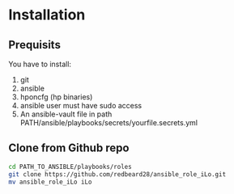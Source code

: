 # Installation

## Prequisits
You have to install:
1. git
1. ansible
1. hponcfg (hp binaries)
1. ansible user must have sudo access
1. An ansible-vault file in path PATH/ansible/playbooks/secrets/yourfile.secrets.yml


## Clone from Github repo
```bash
cd PATH_TO_ANSIBLE/playbooks/roles
git clone https://github.com/redbeard28/ansible_role_iLo.git
mv ansible_role_iLo iLo
```



